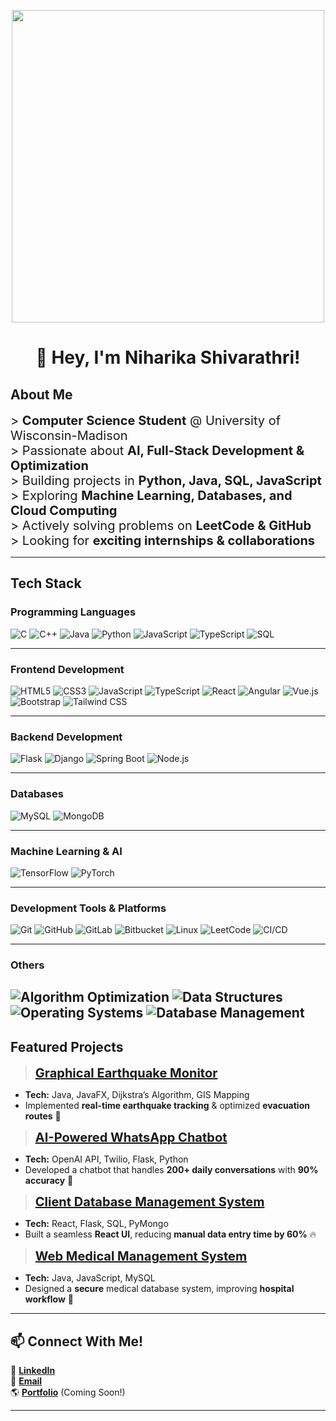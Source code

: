 <p align="center">
  <img src="https://media.giphy.com/media/ZgTRcH0SbiLV1wolnR/giphy.gif" width="500">
</p>

<!-- Cool ASCII Art & Intro -->
<h1 align="center">👋 Hey, I'm Niharika Shivarathri!</h1>

## About Me
<span style="font-size: 20px;">&gt; **Computer Science Student** @ University of Wisconsin-Madison</span>  
<span style="font-size: 20px;">&gt; Passionate about **AI, Full-Stack Development & Optimization**</span>  
<span style="font-size: 20px;">&gt; Building projects in **Python, Java, SQL, JavaScript**</span>  
<span style="font-size: 20px;">&gt; Exploring **Machine Learning, Databases, and Cloud Computing**</span>  
<span style="font-size: 20px;">&gt; Actively solving problems on **LeetCode & GitHub**</span>  
<span style="font-size: 20px;">&gt; Looking for **exciting internships & collaborations**</span>  

---

##  Tech Stack

###  Programming Languages
![C](https://img.shields.io/badge/-C-A8B9CC?style=flat&logo=c&logoColor=white)
![C++](https://img.shields.io/badge/-C++-00599C?style=flat&logo=c%2B%2B&logoColor=white)
![Java](https://img.shields.io/badge/-Java-007396?style=flat&logo=java)
![Python](https://img.shields.io/badge/-Python-3776AB?style=flat&logo=python&logoColor=white)
![JavaScript](https://img.shields.io/badge/-JavaScript-F7DF1E?style=flat&logo=javascript&logoColor=black)
![TypeScript](https://img.shields.io/badge/-TypeScript-3178C6?style=flat&logo=typescript&logoColor=white)
![SQL](https://img.shields.io/badge/-SQL-4479A1?style=flat&logo=mysql&logoColor=white)

---

###  Frontend Development
![HTML5](https://img.shields.io/badge/-HTML5-E34F26?style=flat&logo=html5&logoColor=white)
![CSS3](https://img.shields.io/badge/-CSS3-1572B6?style=flat&logo=css3)
![JavaScript](https://img.shields.io/badge/-JavaScript-F7DF1E?style=flat&logo=javascript&logoColor=black)
![TypeScript](https://img.shields.io/badge/-TypeScript-3178C6?style=flat&logo=typescript&logoColor=white)
![React](https://img.shields.io/badge/-React-61DAFB?style=flat&logo=react&logoColor=black)
![Angular](https://img.shields.io/badge/-Angular-DD0031?style=flat&logo=angular&logoColor=white)
![Vue.js](https://img.shields.io/badge/-Vue.js-4FC08D?style=flat&logo=vue.js&logoColor=white)
![Bootstrap](https://img.shields.io/badge/-Bootstrap-563D7C?style=flat&logo=bootstrap)
![Tailwind CSS](https://img.shields.io/badge/-Tailwind%20CSS-38B2AC?style=flat&logo=tailwind-css&logoColor=white)

---

###  Backend Development
![Flask](https://img.shields.io/badge/-Flask-000000?style=flat&logo=flask&logoColor=white)
![Django](https://img.shields.io/badge/-Django-092E20?style=flat&logo=django&logoColor=white)
![Spring Boot](https://img.shields.io/badge/-SpringBoot-6DB33F?style=flat&logo=spring&logoColor=white)
![Node.js](https://img.shields.io/badge/-Node.js-339933?style=flat&logo=node.js&logoColor=white)

---

###  Databases
![MySQL](https://img.shields.io/badge/-MySQL-4479A1?style=flat&logo=mysql&logoColor=white)
![MongoDB](https://img.shields.io/badge/-MongoDB-47A248?style=flat&logo=mongodb&logoColor=white)

---

###  Machine Learning & AI
![TensorFlow](https://img.shields.io/badge/-TensorFlow-FF6F00?style=flat&logo=tensorflow&logoColor=white)
![PyTorch](https://img.shields.io/badge/-PyTorch-EE4C2C?style=flat&logo=pytorch&logoColor=white)

---

###  Development Tools & Platforms
![Git](https://img.shields.io/badge/-Git-F05032?style=flat&logo=git&logoColor=white)
![GitHub](https://img.shields.io/badge/-GitHub-181717?style=flat&logo=github)
![GitLab](https://img.shields.io/badge/-GitLab-FC6D26?style=flat&logo=gitlab&logoColor=white)
![Bitbucket](https://img.shields.io/badge/-Bitbucket-0052CC?style=flat&logo=bitbucket&logoColor=white)
![Linux](https://img.shields.io/badge/-Linux-FCC624?style=flat&logo=linux&logoColor=black)
![LeetCode](https://img.shields.io/badge/-LeetCode-FFA116?style=flat&logo=leetCode&logoColor=white)
![CI/CD](https://img.shields.io/badge/-CI/CD-4285F4?style=flat&logo=github-actions&logoColor=white)

---

###  Others
![Algorithm Optimization](https://img.shields.io/badge/-Algorithm%20Optimization-orange)
![Data Structures](https://img.shields.io/badge/-Data%20Structures-blue)
![Operating Systems](https://img.shields.io/badge/-Operating%20Systems-9cf)
![Database Management](https://img.shields.io/badge/-Database%20Management-red)
---

##  Featured Projects
><span style="font-size: 20px;"> **[Graphical Earthquake Monitor](https://github.com/shivarathriniharika/Earthquake-Monitor)**  
- **Tech:** Java, JavaFX, Dijkstra’s Algorithm, GIS Mapping  
- Implemented **real-time earthquake tracking** & optimized **evacuation routes** 🚀  

><span style="font-size: 20px;"> **[AI-Powered WhatsApp Chatbot](https://github.com/shivarathriniharika/AI-Chatbot)**  
- **Tech:** OpenAI API, Twilio, Flask, Python  
- Developed a chatbot that handles **200+ daily conversations** with **90% accuracy** 🤖  

><span style="font-size: 20px;"> **[Client Database Management System](https://github.com/shivarathriniharika/Client-DBMS)**  
- **Tech:** React, Flask, SQL, PyMongo  
- Built a seamless **React UI**, reducing **manual data entry time by 60%** 🔥  

><span style="font-size: 20px;"> **[Web Medical Management System](https://github.com/shivarathriniharika/Medical-DBMS)**  
- **Tech:** Java, JavaScript, MySQL  
- Designed a **secure** medical database system, improving **hospital workflow** 🏥  

---





## 📫 Connect With Me!
💼 **[LinkedIn](https://www.linkedin.com/in/niharika-shivarathri/)**  
📧 **[Email](mailto:shivarathri@wisc.edu)**  
🌎 **[Portfolio](#)** (Coming Soon!)  

---

